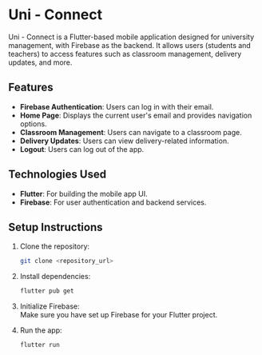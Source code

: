 # Uni - Connect 
Uni - Connect is a Flutter-based mobile application designed for university management, with Firebase as the backend. It allows users (students and teachers) to access features such as classroom management, delivery updates, and more.
## Features  
- **Firebase Authentication**: Users can log in with their email.  
- **Home Page**: Displays the current user's email and provides navigation options.  
- **Classroom Management**: Users can navigate to a classroom page.  
- **Delivery Updates**: Users can view delivery-related information.  
- **Logout**: Users can log out of the app.

## Technologies Used  
- **Flutter**: For building the mobile app UI.  
- **Firebase**: For user authentication and backend services.  

## Setup Instructions  

1. Clone the repository:  
   ```bash  
   git clone <repository_url>  
   ```

2. Install dependencies:  
   ```bash  
   flutter pub get  
   ```

3. Initialize Firebase:  
   Make sure you have set up Firebase for your Flutter project.  

4. Run the app:  
   ```bash  
   flutter run  
   ```
